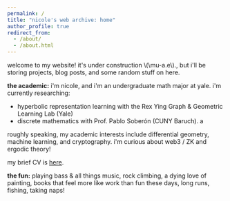 ```yaml
---
permalink: /
title: "nicole's web archive: home"
author_profile: true
redirect_from: 
  - /about/
  - /about.html
---
```


welcome to my website! it's under construction \\(\mu-a.e\\)., but i'll be storing projects, blog posts, and some random stuff on here.

**the academic:** i'm nicole, and i'm an undergraduate math major at yale. i'm currently researching:
* hyperbolic representation learning with the Rex Ying Graph & Geometric Learning Lab (Yale)
* discrete mathematics with Prof. Pablo Soberón (CUNY Baruch). a

roughly speaking, my academic interests include differential geometry, machine learning, and cryptography. i'm curious about web3 / ZK and ergodic theory!

my brief CV is [here](cv/ "cv").

**the fun:** playing bass & all things music, rock climbing, a dying love of painting, books that feel more like work than fun these days, long runs, fishing, taking naps!